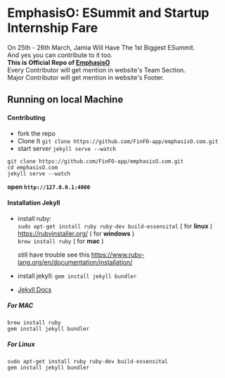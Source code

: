 # EmphasisO: ESummit and Startup Internship Fare

On 25th - 26th March, Jamia Will Have The 1st Biggest ESummit.  
And yes you can contribute to it too.  
**This is Official Repo of [EmphasisO](https://emphasiso.com)**  
Every Contributor will get mention in website's Team Section.  
Major Contributor will get mention in website's Footer.  


## Running on local Machine

#### Contributing
- fork the repo
- Clone It `git clone https://github.com/FinFO-app/emphasisO.com.git`
- start server `jekyll serve --watch`

```
git clone https://github.com/FinFO-app/emphasisO.com.git
cd emphasisO.com
jekyll serve --watch
```
**open `http://127.0.0.1:4000`**



#### Installation Jekyll
- install ruby:  
  `sudo apt-get install ruby ruby-dev build-essensital` ( for **linux** )  
  https://rubyinstaller.org/ ( for **windows** )  
  `brew install ruby` ( for **mac** )  

  still have trouble see this https://www.ruby-lang.org/en/documentation/installation/

- install jekyll: `gem install jekyll bundler`
- [Jekyll Docs](https://jekyllrb.com)

##### For MAC
```
brew install ruby
gem install jekyll bundler
```

##### For Linux
```
sudo apt-get install ruby ruby-dev build-essensital
gem install jekyll bundler
```
